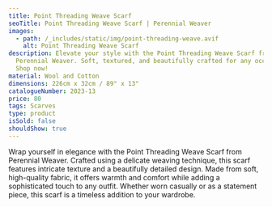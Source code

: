 ```yaml
---
title: Point Threading Weave Scarf
seoTitle: Point Threading Weave Scarf | Perennial Weaver
images:
  - path: /_includes/static/img/point-threading-weave.avif
    alt: Point Threading Weave Scarf
description: Elevate your style with the Point Threading Weave Scarf from
  Perennial Weaver. Soft, textured, and beautifully crafted for any occasion.
  Shop now!
material: Wool and Cotton
dimensions: 226cm x 32cm / 89" x 13"
catalogueNumber: 2023-13
price: 80
tags: Scarves
type: product
isSold: false
shouldShow: true
---
```

Wrap yourself in elegance with the Point Threading Weave Scarf from Perennial Weaver. Crafted using a delicate weaving technique, this scarf features intricate texture and a beautifully detailed design. Made from soft, high-quality fabric, it offers warmth and comfort while adding a sophisticated touch to any outfit. Whether worn casually or as a statement piece, this scarf is a timeless addition to your wardrobe.
